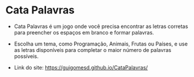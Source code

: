 # Cata Palavras
- Cata Palavras é um jogo onde você precisa encontrar as letras corretas para preencher os espaços em branco e formar palavras. 
- Escolha um tema, como Programação, Animais, Frutas ou Países, e use as letras disponíveis para completar o maior número de palavras possíveis.

- Link do site: https://guigomesd.github.io/CataPalavras/
